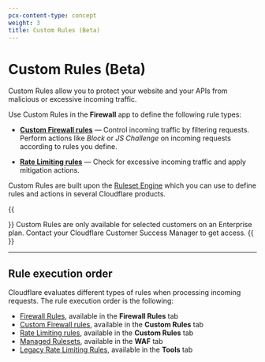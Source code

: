 ```yaml
---
pcx-content-type: concept
weight: 3
title: Custom Rules (Beta)
---
```


# Custom Rules (Beta)

Custom Rules allow you to protect your website and your APIs from malicious or excessive incoming traffic.

Use Custom Rules in the **Firewall** app to define the following rule types:

*   [**Custom Firewall rules**](/waf/custom-rules/custom-firewall/) — Control incoming traffic by filtering requests. Perform actions like *Block* or *JS Challenge* on incoming requests according to rules you define.

*   [**Rate Limiting rules**](/waf/custom-rules/rate-limiting/) — Check for excessive incoming traffic and apply mitigation actions.

Custom Rules are built upon the [Ruleset Engine](/ruleset-engine/) which you can use to define rules and actions in several Cloudflare products.

{{<Aside type="warning">}}
Custom Rules are only available for selected customers on an Enterprise plan. Contact your Cloudflare Customer Success Manager to get access.
{{</Aside>}}

***

## Rule execution order

Cloudflare evaluates different types of rules when processing incoming requests. The rule execution order is the following:

*   [Firewall Rules](/firewall/cf-firewall-rules), available in the **Firewall Rules** tab
*   [Custom Firewall rules](/waf/custom-rules/custom-firewall/), available in the **Custom Rules** tab
*   [Rate Limiting rules](/waf/custom-rules/rate-limiting/), available in the **Custom Rules** tab
*   [Managed Rulesets](/waf/managed-rulesets/), available in the **WAF** tab
*   [Legacy Rate Limiting Rules](https://support.cloudflare.com/hc/articles/115001635128), available in the **Tools** tab
